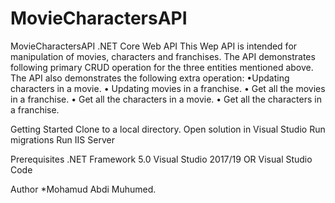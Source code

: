 # MovieCharactersAPI

MovieCharactersAPI
.NET Core Web API
This Wep API is intended for manipulation of movies, characters and franchises.
The API demonstrates following  primary CRUD operation for the three entities mentioned above.
The API also demonstrates the following extra operation:
•Updating characters in a movie.
• Updating movies in a franchise.
• Get all the movies in a franchise.
• Get all the characters in a movie.
• Get all the characters in a franchise.

Getting Started
Clone to a local directory.
Open solution in Visual Studio
Run migrations
Run IIS Server

Prerequisites
.NET Framework 5.0
Visual Studio 2017/19 OR Visual Studio Code


Author
*Mohamud Abdi Muhumed.
